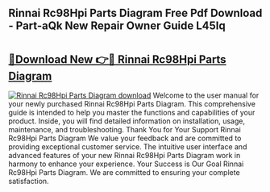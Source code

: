 ## Rinnai Rc98Hpi Parts Diagram Free Pdf Download - Part-aQk New Repair Owner Guide L45Iq

# <h2><a href="http://dfrbs8.blite.top/?on=Rinnai+Rc98Hpi+Parts+Diagram">🔗Download New 👉🔴 Rinnai Rc98Hpi Parts Diagram</a></h2>

[![Rinnai Rc98Hpi Parts Diagram download](https://i.imgur.com/lujVjoI.png)](http://dfrbs8.blite.top/?on=Rinnai+Rc98Hpi+Parts+Diagram)
Welcome to the user manual for your newly purchased Rinnai Rc98Hpi Parts Diagram. This comprehensive guide is intended to help you master the functions and capabilities of your product. Inside, you will find detailed information on installation, usage, maintenance, and troubleshooting. Thank You for Your Support Rinnai Rc98Hpi Parts Diagram We value your feedback and are committed to providing exceptional customer service. The intuitive user interface and advanced features of your new Rinnai Rc98Hpi Parts Diagram work in harmony to enhance your experience. Your Success is Our Goal Rinnai Rc98Hpi Parts Diagram. We are committed to ensuring your complete satisfaction.
